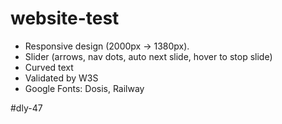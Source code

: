 # website-test

- Responsive design (2000px -> 1380px). 
- Slider (arrows, nav dots, auto next slide, hover to stop slide)
- Curved text
- Validated by W3S
- Google Fonts: Dosis, Railway

#dly-47
